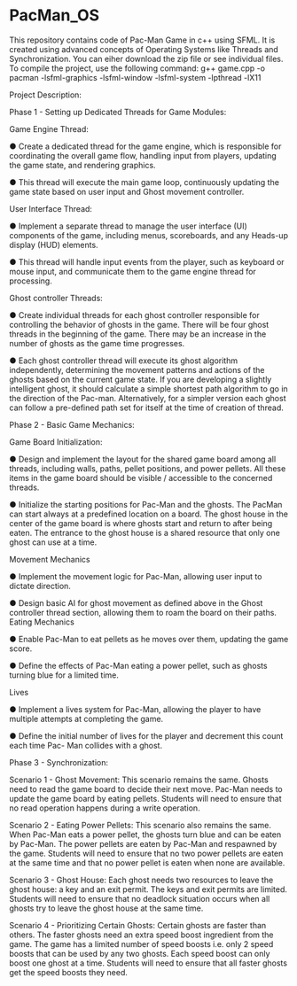 # PacMan_OS
This repository contains code of Pac-Man Game in c++ using SFML. It is created using advanced concepts of Operating Systems like Threads and Synchronization.
You can eiher download the zip file or see individual files.
To compile the project, use the following command:
g++ game.cpp -o pacman -lsfml-graphics -lsfml-window -lsfml-system -lpthread -lX11

Project Description:

Phase 1 - Setting up Dedicated Threads for Game Modules:

Game Engine Thread:

● Create a dedicated thread for the game engine, which is responsible for coordinating the
overall game flow, handling input from players, updating the game state, and rendering
graphics.

● This thread will execute the main game loop, continuously updating the game state based
on user input and Ghost movement controller.

User Interface Thread:

● Implement a separate thread to manage the user interface (UI) components of the game,
including menus, scoreboards, and any Heads-up display (HUD) elements.

● This thread will handle input events from the player, such as keyboard or mouse input, and
communicate them to the game engine thread for processing.

Ghost controller Threads:

● Create individual threads for each ghost controller responsible for controlling the behavior
of ghosts in the game. There will be four ghost threads in the beginning of the game. There
may be an increase in the number of ghosts as the game time progresses.

● Each ghost controller thread will execute its ghost algorithm independently, determining
the movement patterns and actions of the ghosts based on the current game state. If you are
developing a slightly intelligent ghost, it should calculate a simple shortest path algorithm
to go in the direction of the Pac-man. Alternatively, for a simpler version each ghost can
follow a pre-defined path set for itself at the time of creation of thread.

Phase 2 - Basic Game Mechanics:

Game Board Initialization:

● Design and implement the layout for the shared game board among all threads, including
walls, paths, pellet positions, and power pellets. All these items in the game board should
be visible / accessible to the concerned threads.

● Initialize the starting positions for Pac-Man and the ghosts. The PacMan can start always
at a predefined location on a board. The ghost house in the center of the game board is
where ghosts start and return to after being eaten. The entrance to the ghost house is a
shared resource that only one ghost can use at a time.

Movement Mechanics

● Implement the movement logic for Pac-Man, allowing user input to dictate direction.

● Design basic AI for ghost movement as defined above in the Ghost controller thread
section, allowing them to roam the board on their paths.
Eating Mechanics

● Enable Pac-Man to eat pellets as he moves over them, updating the game score.

● Define the effects of Pac-Man eating a power pellet, such as ghosts turning blue for a
limited time.

Lives

● Implement a lives system for Pac-Man, allowing the player to have multiple attempts at
completing the game.

● Define the initial number of lives for the player and decrement this count each time Pac-
Man collides with a ghost.

Phase 3 - Synchronization:

Scenario 1 - Ghost Movement: This scenario remains the same. Ghosts need to read the game
board to decide their next move. Pac-Man needs to update the game board by eating pellets.
Students will need to ensure that no read operation happens during a write operation.

Scenario 2 - Eating Power Pellets: This scenario also remains the same. When Pac-Man eats a
power pellet, the ghosts turn blue and can be eaten by Pac-Man. The power pellets are eaten by
Pac-Man and respawned by the game. Students will need to ensure that no two power pellets are
eaten at the same time and that no power pellet is eaten when none are available.

Scenario 3 - Ghost House: Each ghost needs two resources to leave the ghost house: a key and
an exit permit. The keys and exit permits are limited. Students will need to ensure that no deadlock
situation occurs when all ghosts try to leave the ghost house at the same time.

Scenario 4 - Prioritizing Certain Ghosts: Certain ghosts are faster than others. The faster ghosts
need an extra speed boost ingredient from the game. The game has a limited number of speed
boosts i.e. only 2 speed boosts that can be used by any two ghosts. Each speed boost can only boost
one ghost at a time. Students will need to ensure that all faster ghosts get the speed boosts they
need.
